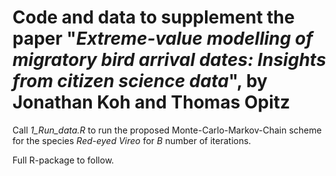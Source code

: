 # Code and data to supplement the paper "_Extreme-value modelling of migratory bird arrival dates: Insights from citizen science data_", by Jonathan Koh and Thomas Opitz

Call _1_Run_data.R_ to run the proposed Monte-Carlo-Markov-Chain scheme for the species _Red-eyed Vireo_ for _B_ number of iterations.

Full R-package to follow. 
